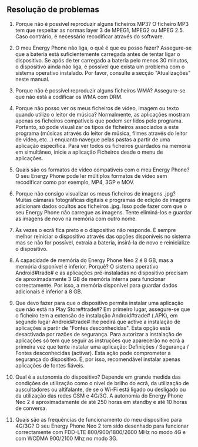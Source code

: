 ## Resolução de problemas

1.	Porque não é possível reproduzir alguns ficheiros MP3? 
O ficheiro MP3 tem que respeitar as normas layer 3 de MPEG1, MPEG2 ou MPEG 2.5.  Caso contrário, é necessário recodificar através do software.

2.	O meu Energy Phone não liga, o qué é que eu posso fazer?
Assegure-se que a bateria está suficientemente carregada antes de tentar ligar o dispositivo.  Se após de ter carregado a bateria pelo menos 30 minutos, o dispositivo ainda não liga, é possível que exista um problema com o sistema operativo instalado.  Por favor, consulte a secção "Atualizações" neste manual.

3.	Porque não é possível reproduzir alguns ficheiros WMA?
Assegure-se que não está a codificar os WMA com DRM.

4.	Porque não posso ver os meus ficheiros de vídeo, imagem ou texto quando utilizo o leitor de música?
Normalmente, as aplicações mostram apenas os ficheiros compatíveis que podem ser lidos pelo programa.  Portanto, só pode visualizar os tipos de ficheiros associados a este programa (músicas através do leitor de música, filmes através do leitor de vídeo, etc...) enquanto navegue pelas pastas a partir de uma aplicação específica. Para ver todos os ficheiros guardados na memória em simultâneo, inicie a aplicação Ficheiros desde o menu de aplicações.

5.	Quais são os formatos de vídeo compatíveis com o meu Energy Phone?
O seu Energy Phone pode ler múltiplos formatos de vídeo sem recodificar como por exemplo, MP4, 3GP e MOV.

6.	Porque não consigo visualizar os meus ficheiros de imagens .jpg?
Muitas câmaras fotográficas digitais e programas de edição de imagens adicionam dados ocultos aos ficheiros .jpg. Isso pode fazer com que o seu Energy Phone não carregue as imagens. Tente eliminá-los e guardar as imagens de novo na memória com outro nome.

7.	Às vezes o ecrã fica preto e o dispositivo não responde.
É sempre melhor reiniciar o dispositivo através das opções disponíveis no sistema mas se não for possível, extraia a bateria, insirá-la de novo e reinicialize o dispositivo.

8.	A capacidade de memória do Energy Phone Neo 2 é 8 GB, mas a memória disponível é inferior. Porquê?
O sistema operativo Android#trade# e as aplicações pré-instaladas no dispositivo precisam de aproximadamente 3 GB de memória interna para funcionar correctamente.  Por isso, a memória disponível para guardar dados adicionais é inferior a 8 GB.

9.	Que devo fazer para que o dispositivo permita instalar uma aplicação que não está na Play Store#trade#?
Em primeiro lugar, assegure-se que o ficheiro tem a extensão de instalação Android#trade# (.APK), em segundo lugar Android#trade# lhe pedirá que active a instalação de aplicações a partir de "Fontes desconhecidas". Esta opção está desactivada por razões de segurança. Para autorizar a instalação de aplicações só tem que seguir as instruções que aparecerão no ecrã a primeira vez que tente instalar uma aplicação: Definições / Segurança / Fontes desconhecidas (activar). Esta ação pode comprometer a segurança do dispositivo. É, por isso, recomendável instalar apenas aplicações de fontes fiáveis.

10.	Qual é a autonomia do dispositivo?
Depende em grande medida das condições de utilização como o nível de brilho do ecrã, da utilização de auscultadores ou altifalante, de se o Wi-Fi está ligado ou desligado ou da utilização das redes GSM e 4G/3G.  A autonomia do Energy Phone Neo 2 é aproximadamente de até 250 horas em standby e até 10 horas de conversa.

11. Quais são as frequências de funcionamento do meu dispositivo para 4G/3G?
O seu Energy Phone Neo 2 tem sido desenhado para funcionar correctamente com FDD-LTE 800/900/1800/2600 MHz no modo 4G e com WCDMA 900/2100 Mhz no modo 3G.

